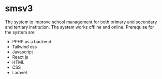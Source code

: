 # smsv3
The system to improve school management for both primary and secondary and tertiary institution.
The system works offline and online.
Prerequise for the system are 
- PPHP as a backend
- Tailwind css
- Javascript
- React js
- HTML
- CSS
- Laravel
 
 
 
 
